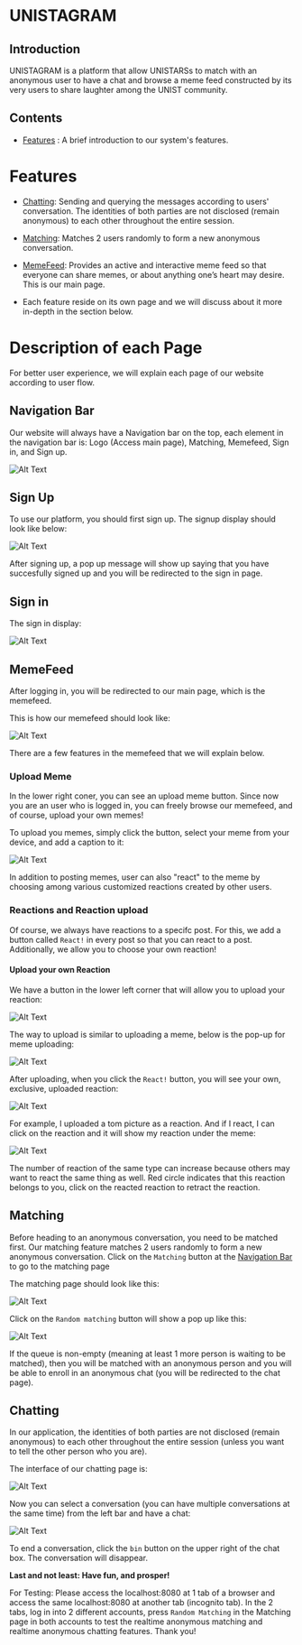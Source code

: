# UNISTAGRAM

## Introduction
UNISTAGRAM is a platform that allow UNISTARSs to match with an anonymous user to have a chat and browse a meme feed constructed by its very users to share laughter among the UNIST community. 

## Contents

* [Features](#features) : A brief introduction to our system's features.

# Features

* [Chatting](#chatting): Sending and querying the messages according to users' conversation. The identities of both parties are not disclosed (remain anonymous) to each other throughout the entire session.

* [Matching](#matching): Matches 2 users randomly to form a new anonymous conversation. 

* [MemeFeed](#memefeed): Provides an active and interactive meme feed so that everyone can share memes, or about anything one’s heart may desire. This is our main page.

* Each feature reside on its own page and we will discuss about it more in-depth in the section below.
  
# Description of each Page

For better user experience, we will explain each page of our website according to user flow.

## Navigation Bar

Our website will always have a Navigation bar on the top, each element in the navigation bar is: Logo (Access main page), Matching, Memefeed, Sign in, and Sign up.

![Alt Text](readme_images/navbar.png)

## Sign Up

To use our platform, you should first sign up. The signup display should look like below: 

![Alt Text](readme_images/signup.png)

After signing up, a pop up message will show up saying that you have succesfully signed up and you will be redirected to the sign in page.

## Sign in

The sign in display: 

![Alt Text](readme_images/signin.png)

## MemeFeed
After logging in, you will be redirected to our main page, which is the memefeed. 

This is how our memefeed should look like: 

![Alt Text](readme_images/memefeed.png)

There are a few features in the memefeed that we will explain below. 

### Upload Meme

In the lower right coner, you can see an upload meme button. Since now you are an user who is logged in, you can freely browse our memefeed, and of course, upload your own memes!

To upload you memes, simply click the button, select your meme from your device, and add a caption to it: 

![Alt Text](readme_images/upmeme.png)

In addition to posting memes, user can also "react" to the meme by choosing among various customized reactions created by other users.

### Reactions and Reaction upload

Of course, we always have reactions to a specifc post. For this, we add a button called `React!` in every post so that you can react to a post. Additionally, we allow you to choose your own reaction!

#### Upload your own Reaction
We have a button in the lower left corner that will allow you to upload your reaction:


![Alt Text](readme_images/upreactionmeme.png)


The way to upload is similar to uploading a meme, below is the pop-up for meme uploading: 

![Alt Text](readme_images/yourreaction.png)

After uploading, when you click the `React!` button, you will see your own, exclusive, uploaded reaction: 

![Alt Text](readme_images/newreaction.png)

For example, I uploaded a tom picture as a reaction. And if I react, I can click on the reaction and it will show my reaction under the meme:

![Alt Text](readme_images/tomreacted.png)

The number of reaction of the same type can increase because others may want to react the same thing as well. Red circle indicates that this reaction belongs to you, click on the reacted reaction to retract the reaction.

## Matching
Before heading to an anonymous conversation, you need to be matched first. Our matching feature matches 2 users randomly to form a new anonymous conversation. Click on the `Matching` button at the [Navigation Bar](#navigation_bar) to go to the matching page

The matching page should look like this: 

![Alt Text](readme_images/matching.png)

Click on the `Random matching` button will show a pop up like this:

![Alt Text](readme_images/queuing.png)

If the queue is non-empty (meaning at least 1 more person is waiting to be matched), then you will be matched with an anonymous person and you will be able to enroll in an anonymous chat (you will be redirected to the chat page). 


## Chatting
In our application, the identities of both parties are not disclosed (remain anonymous) to each other throughout the entire session (unless you want to tell the other person who you are). 

The interface of our chatting page is: 

![Alt Text](readme_images/chatting.png)

Now you can select a conversation (you can have multiple conversations at the same time) from the left bar and have a chat: 

![Alt Text](readme_images/chattingExample.png)

To end a conversation, click the `bin` button on the upper right of the chat box. The conversation will disappear. 

**Last and not least: Have fun, and prosper!**

For Testing: Please access the localhost:8080 at 1 tab of a browser and access the same localhost:8080 at another tab (incognito tab). In the 2 tabs, log in into 2 different accounts, press `Random Matching` in the Matching page in both accounts to test the realtime anonymous matching and realtime anonymous chatting features. Thank you!

</details>
